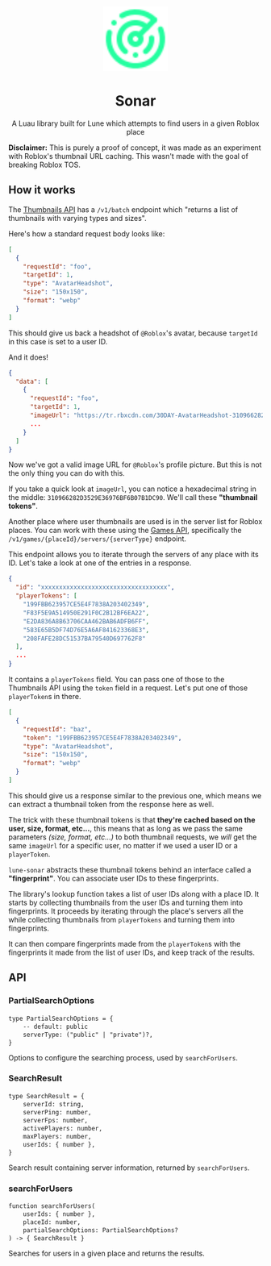 <div align="center">
	<img src="assets/logo.svg" width="128" alt="Logo"/>
	<h1>Sonar</h1>
	<p>A Luau library built for Lune which attempts to find users in a given Roblox place</p>
</div>

**Disclaimer:** This is purely a proof of concept, it was made as an experiment with Roblox's thumbnail URL caching. This wasn't made with the goal of breaking Roblox TOS.

## How it works

The [Thumbnails API](https://thumbnails.roblox.com/docs/index.html) has a `/v1/batch` endpoint which "returns a list of thumbnails with varying types and sizes".

Here's how a standard request body looks like:

```json
[
  {
    "requestId": "foo",
    "targetId": 1,
    "type": "AvatarHeadshot",
    "size": "150x150",
    "format": "webp"
  }
]
```

This should give us back a headshot of `@Roblox`'s avatar, because `targetId` in this case is set to a user ID.

And it does!

```json
{
  "data": [
    {
      "requestId": "foo",
      "targetId": 1,
      "imageUrl": "https://tr.rbxcdn.com/30DAY-AvatarHeadshot-310966282D3529E36976BF6B07B1DC90-Png/150/150/AvatarHeadshot/Webp/noFilter",
      ...
    }
  ]
}
```

Now we've got a valid image URL for `@Roblox`'s profile picture. But this is not the only thing you can do with this.

If you take a quick look at `imageUrl`, you can notice a hexadecimal string in the middle: `310966282D3529E36976BF6B07B1DC90`. We'll call these **"thumbnail tokens"**.

Another place where user thumbnails are used is in the server list for Roblox places. You can work with these using the [Games API](https://games.roblox.com/docs/index.html?urls.primaryName=Games%20Api%20v1), specifically the `/v1/games/{placeId}/servers/{serverType}` endpoint.

This endpoint allows you to iterate through the servers of any place with its ID. Let's take a look at one of the entries in a response.

```json
{
  "id": "xxxxxxxxxxxxxxxxxxxxxxxxxxxxxxxxxxx",
  "playerTokens": [
    "199FBB623957CE5E4F7838A203402349",
    "F83F5E9A514950E291F0C2B12BF6EA22",
    "E2DA836A8B63706CAA462BAB6ADFB6FF",
    "583E65B5DF74D76E5A6AF841623368E3",
    "208FAFE28DC51537BA79540D697762F8"
  ],
  ...
}
```

It contains a `playerTokens` field. You can pass one of those to the Thumbnails API using the `token` field in a request. Let's put one of those `playerToken`s in there.

```json
[
  {
    "requestId": "baz",
    "token": "199FBB623957CE5E4F7838A203402349",
    "type": "AvatarHeadshot",
    "size": "150x150",
    "format": "webp"
  }
]
```

This should give us a response similar to the previous one, which means we can extract a thumbnail token from the response here as well.

The trick with these thumbnail tokens is that **they're cached based on the user, size, format, etc...**, this means that as long as we pass the same parameters _(size, format, etc...)_ to both thumbnail requests, we _will_ get the same `imageUrl` for a specific user, no matter if we used a user ID or a `playerToken`.

`lune-sonar` abstracts these thumbnail tokens behind an interface called a **"fingerprint"**. You can associate user IDs to these fingerprints.

The library's lookup function takes a list of user IDs along with a place ID. It starts by collecting thumbnails from the user IDs and turning them into fingerprints. It proceeds by iterating through the place's servers all the while collecting thumbnails from `playerTokens` and turning them into fingerprints.

It can then compare fingerprints made from the `playerToken`s with the fingerprints it made from the list of user IDs, and keep track of the results.

## API

### PartialSearchOptions

```luau
type PartialSearchOptions = {
    -- default: public
    serverType: ("public" | "private")?,
}
```

Options to configure the searching process, used by `searchForUsers`.

### SearchResult

```luau
type SearchResult = {
    serverId: string,
    serverPing: number,
    serverFps: number,
    activePlayers: number,
    maxPlayers: number,
    userIds: { number },
}
```

Search result containing server information, returned by `searchForUsers`.

### searchForUsers

```luau
function searchForUsers(
    userIds: { number },
    placeId: number,
    partialSearchOptions: PartialSearchOptions?
) -> { SearchResult }
```

Searches for users in a given place and returns the results.
